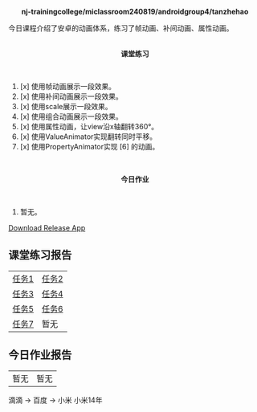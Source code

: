 <div>
    <p align="center">
        <strong>nj-trainingcollege/miclassroom240819/androidgroup4/tanzhehao</strong>
        <br>
    </p>
    今日课程介绍了安卓的动画体系，练习了帧动画、补间动画、属性动画。
    <br><br>
    <p align="center"><strong>课堂练习</strong></p>
    <br>
</div>

1. [x] 使用帧动画展示一段效果。
2. [x] 使用补间动画展示一段效果。
3. [x] 使用scale展示一段效果。
4. [x] 使用组合动画展示一段效果。
5. [x] 使用属性动画，让view沿x轴翻转360°。
6. [x] 使用ValueAnimator实现翻转同时平移。
7. [x] 使用PropertyAnimator实现 [6] 的动画。

<div>
    <br>
    <p align="center"><strong>今日作业</strong></p>
    <br>
</div>

1. 暂无。

<div>
    <a href="app/release/app-release.apk?inline=false">Download Release App</a>
    <br>
</div>

## 课堂练习报告

|                         |                         |
| ----------------------- | ----------------------- |
| [任务1](Day7-Train1.md) | [任务2](Day7-Train2.md) |
| [任务3](Day7-Train3.md) | [任务4](Day7-Train4.md) |
| [任务5](Day7-Train5.md) | [任务6](Day7-Train6.md) |
| [任务7](Day7-Train7.md) | 暂无                    |

## 今日作业报告

|                      |      |
| -------------------- | ---- |
| 暂无 | 暂无 |

滴滴 -> 百度 -> 小米
小米14年
